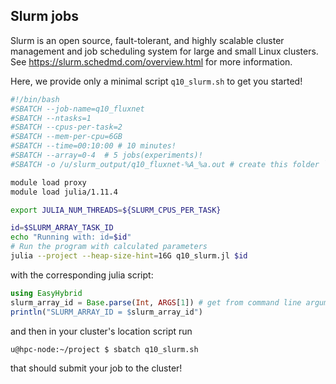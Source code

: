 ## Slurm jobs

Slurm is an open source, fault-tolerant, and highly scalable cluster management and job scheduling system for large and small Linux clusters. See https://slurm.schedmd.com/overview.html for more information.

Here, we provide only a minimal script `q10_slurm.sh` to get you started!

```bash
#!/bin/bash
#SBATCH --job-name=q10_fluxnet
#SBATCH --ntasks=1
#SBATCH --cpus-per-task=2
#SBATCH --mem-per-cpu=6GB
#SBATCH --time=00:10:00 # 10 minutes!
#SBATCH --array=0-4  # 5 jobs(experiments)!
#SBATCH -o /u/slurm_output/q10_fluxnet-%A_%a.out # create this folder `/u/slurm_output` in advance in your file system

module load proxy
module load julia/1.11.4

export JULIA_NUM_THREADS=${SLURM_CPUS_PER_TASK}

id=$SLURM_ARRAY_TASK_ID
echo "Running with: id=$id"
# Run the program with calculated parameters
julia --project --heap-size-hint=16G q10_slurm.jl $id
```

with the corresponding julia script:

```julia
using EasyHybrid
slurm_array_id = Base.parse(Int, ARGS[1]) # get from command line argument
println("SLURM_ARRAY_ID = $slurm_array_id")
```

and then in your cluster's location script run

```sh
u@hpc-node:~/project $ sbatch q10_slurm.sh
```

that should submit your job to the cluster!